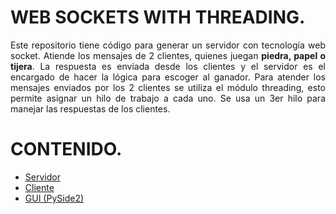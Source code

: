 # WEB SOCKETS WITH THREADING.

<div align="justify">
  Este repositorio tiene código para generar un servidor con tecnología web socket. Atiende los mensajes de 2 clientes, quienes juegan <b>piedra, papel o tijera</b>. La respuesta es enviada desde los clientes y el servidor es el encargado de hacer la lógica para escoger al ganador. 
  Para atender los mensajes enviados por los 2 clientes se utiliza el módulo threading, esto permite asignar un hilo de trabajo a cada uno. Se usa un 3er hilo para manejar las respuestas de los clientes.
</div>

# CONTENIDO.
* [Servidor](#servidor)
* [Cliente](#cliente)
* [GUI (PySide2)](#gui)
